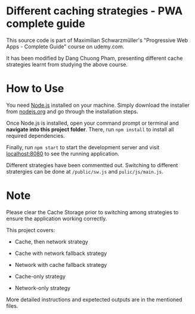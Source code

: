 # Different caching strategies - PWA complete guide

This source code is part of Maximilian Schwarzmüller's "Progressive Web Apps - Complete Guide" course on udemy.com.

It has been modified by Dang Chuong Pham, presenting different cache strategies learnt from studying the above course.

# How to Use

You need [Node.js](https://nodejs.org) installed on your machine. Simply download the installer from [nodejs.org](https://nodejs.org) and go through the installation steps.

Once Node.js is installed, open your command prompt or terminal and **navigate into this project folder**. There, run `npm install` to install all required dependencies.

Finally, run `npm start` to start the development server and visit [localhost:8080](http://localhost:8080) to see the running application.

Different strategies have been commentted out. Switching to different stratergies can be done at `/public/sw.js` and `pulic/js/main.js`.

# Note

Please clear the Cache Storage prior to switching among strategies to ensure the application working correctly.

This project covers:

- Cache, then network strategy

- Cache with network fallback strategy

- Network with cache fallback strategy

- Cache-only strategy

- Network-only strategy

More detailed instructions and expetected outputs are in the mentioned files.
